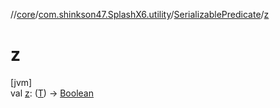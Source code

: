 //[core](../../../index.md)/[com.shinkson47.SplashX6.utility](../index.md)/[SerializablePredicate](index.md)/[z](z.md)

# z

[jvm]\
val [z](z.md): ([T](index.md)) -&gt; [Boolean](https://kotlinlang.org/api/latest/jvm/stdlib/kotlin/-boolean/index.html)
